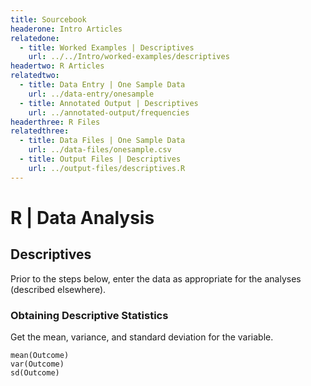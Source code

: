 ```yaml
---
title: Sourcebook
headerone: Intro Articles
relatedone:
  - title: Worked Examples | Descriptives
    url: ../../Intro/worked-examples/descriptives
headertwo: R Articles
relatedtwo:
  - title: Data Entry | One Sample Data
    url: ../data-entry/onesample
  - title: Annotated Output | Descriptives
    url: ../annotated-output/frequencies
headerthree: R Files
relatedthree:
  - title: Data Files | One Sample Data
    url: ../data-files/onesample.csv
  - title: Output Files | Descriptives
    url: ../output-files/descriptives.R
---
```


# R | Data Analysis

## Descriptives

Prior to the steps below, enter the data as appropriate for the analyses (described elsewhere).

### Obtaining Descriptive Statistics

Get the mean, variance, and standard deviation for the variable.

```{r}
mean(Outcome)
var(Outcome)
sd(Outcome)
```
